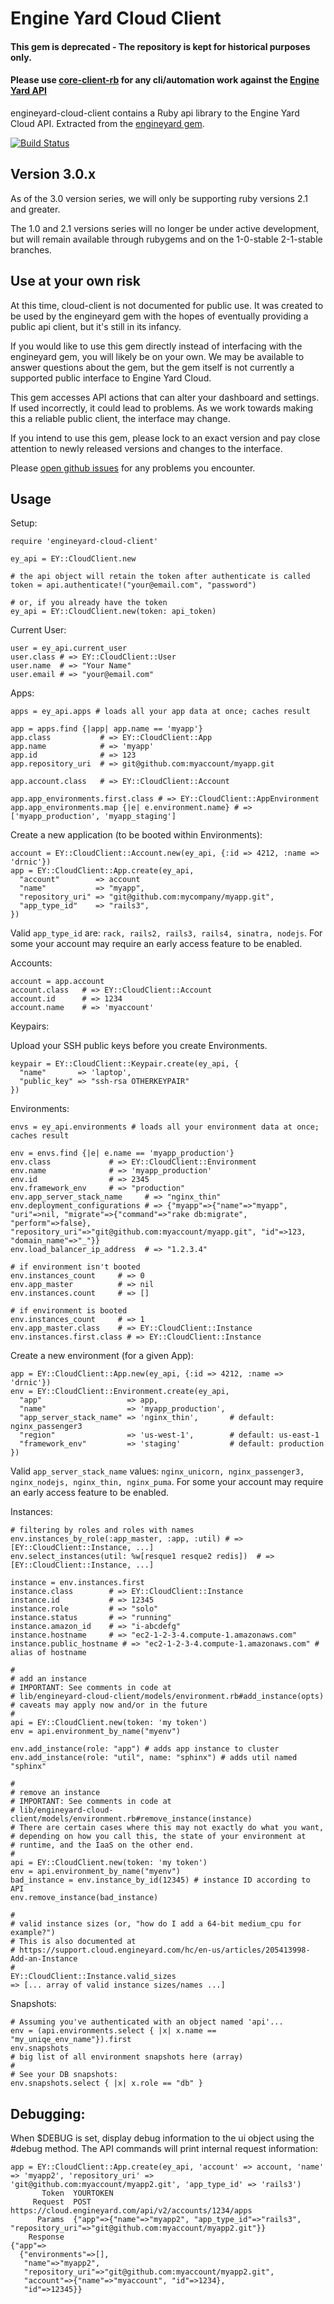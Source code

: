 # Engine Yard Cloud Client

#### This gem is deprecated - The repository is kept for historical purposes only.
#### Please use [core-client-rb](https://github.com/engineyard/core-client-rb) for any cli/automation work against the [Engine Yard API](https://developer.engineyard.com)

engineyard-cloud-client contains a Ruby api library to the Engine Yard Cloud API. Extracted from the [engineyard gem](https://github.com/engineyard/engineyard).

[![Build Status](https://travis-ci.org/engineyard/engineyard-cloud-client.svg?branch=master)](https://travis-ci.org/rest-client/rest-client)

## Version 3.0.x

As of the 3.0 version series, we will only be supporting ruby versions 2.1 and
greater.

The 1.0 and 2.1 versions series will no longer be under active development, but will
remain available through rubygems and on the 1-0-stable 2-1-stable branches.

## Use at your own risk

At this time, cloud-client is not documented for public use. It was created to
be used by the engineyard gem with the hopes of eventually providing a public
api client, but it's still in its infancy.

If you would like to use this gem directly instead of interfacing with the
engineyard gem, you will likely be on your own. We may be available to answer
questions about the gem, but the gem itself is not currently a supported public
interface to Engine Yard Cloud.

This gem accesses API actions that can alter your dashboard and settings. If
used incorrectly, it could lead to problems. As we work towards making this a
reliable public client, the interface may change.

If you intend to use this gem, please lock to an exact version and pay close
attention to newly released versions and changes to the interface.

Please [open github issues](https://github.com/engineyard/engineyard-cloud-client/issues)
for any problems you encounter.

## Usage

Setup:

    require 'engineyard-cloud-client'

    ey_api = EY::CloudClient.new

    # the api object will retain the token after authenticate is called
    token = api.authenticate!("your@email.com", "password")

    # or, if you already have the token
    ey_api = EY::CloudClient.new(token: api_token)


Current User:

    user = ey_api.current_user
    user.class # => EY::CloudClient::User
    user.name  # => "Your Name"
    user.email # => "your@email.com"

Apps:

    apps = ey_api.apps # loads all your app data at once; caches result

    app = apps.find {|app| app.name == 'myapp'}
    app.class           # => EY::CloudClient::App
    app.name            # => 'myapp'
    app.id              # => 123
    app.repository_uri  # => git@github.com:myaccount/myapp.git

    app.account.class   # => EY::CloudClient::Account

    app.app_environments.first.class # => EY::CloudClient::AppEnvironment
    app.app_environments.map {|e| e.environment.name} # => ['myapp_production', 'myapp_staging']

Create a new application (to be booted within Environments):

    account = EY::CloudClient::Account.new(ey_api, {:id => 4212, :name => 'drnic'})
    app = EY::CloudClient::App.create(ey_api,
      "account"        => account
      "name"           => "myapp",
      "repository_uri" => "git@github.com:mycompany/myapp.git",
      "app_type_id"    => "rails3",
    })

Valid `app_type_id` are: `rack, rails2, rails3, rails4, sinatra, nodejs`. For some your account may require an early access feature to be enabled.

Accounts:

    account = app.account
    account.class   # => EY::CloudClient::Account
    account.id      # => 1234
    account.name    # => 'myaccount'

Keypairs:

Upload your SSH public keys before you create Environments.

    keypair = EY::CloudClient::Keypair.create(ey_api, {
      "name"       => 'laptop',
      "public_key" => "ssh-rsa OTHERKEYPAIR"
    })

Environments:

    envs = ey_api.environments # loads all your environment data at once; caches result

    env = envs.find {|e| e.name == 'myapp_production'}
    env.class             # => EY::CloudClient::Environment
    env.name              # => 'myapp_production'
    env.id                # => 2345
    env.framework_env     # => "production"
    env.app_server_stack_name     # => "nginx_thin"
    env.deployment_configurations # => {"myapp"=>{"name"=>"myapp", "uri"=>nil, "migrate"=>{"command"=>"rake db:migrate", "perform"=>false}, "repository_uri"=>"git@github.com:myaccount/myapp.git", "id"=>123, "domain_name"=>"_"}}
    env.load_balancer_ip_address  # => "1.2.3.4"

    # if environment isn't booted
    env.instances_count     # => 0
    env.app_master          # => nil
    env.instances.count     # => []

    # if environment is booted
    env.instances_count     # => 1
    env.app_master.class    # => EY::CloudClient::Instance
    env.instances.first.class # => EY::CloudClient::Instance

Create a new environment (for a given App):

    app = EY::CloudClient::App.new(ey_api, {:id => 4212, :name => 'drnic'})
    env = EY::CloudClient::Environment.create(ey_api,
      "app"                   => app,
      "name"                  => 'myapp_production',
      "app_server_stack_name" => 'nginx_thin',       # default: nginx_passenger3
      "region"                => 'us-west-1',        # default: us-east-1
      "framework_env"         => 'staging'           # default: production
    })


Valid `app_server_stack_name` values: `nginx_unicorn, nginx_passenger3, nginx_nodejs, nginx_thin, nginx_puma`. For some your account may require an early access feature to be enabled.

Instances:

    # filtering by roles and roles with names
    env.instances_by_role(:app_master, :app, :util) # => [EY::CloudClient::Instance, ...]
    env.select_instances(util: %w[resque1 resque2 redis])  # => [EY::CloudClient::Instance, ...]

    instance = env.instances.first
    instance.class        # => EY::CloudClient::Instance
    instance.id           # => 12345
    instance.role         # => "solo"
    instance.status       # => "running"
    instance.amazon_id    # => "i-abcdefg"
    instance.hostname     # => "ec2-1-2-3-4.compute-1.amazonaws.com"
    instance.public_hostname # => "ec2-1-2-3-4.compute-1.amazonaws.com" # alias of hostname

    #
    # add an instance
    # IMPORTANT: See comments in code at
    # lib/engineyard-cloud-client/models/environment.rb#add_instance(opts)
    # caveats may apply now and/or in the future
    #
    api = EY::CloudClient.new(token: 'my token')
    env = api.environment_by_name("myenv")

    env.add_instance(role: "app") # adds app instance to cluster
    env.add_instance(role: "util", name: "sphinx") # adds util named "sphinx"

    #
    # remove an instance
    # IMPORTANT: See comments in code at
    # lib/engineyard-cloud-client/models/environment.rb#remove_instance(instance)
    # There are certain cases where this may not exactly do what you want,
    # depending on how you call this, the state of your environment at
    # runtime, and the IaaS on the other end.
    #
    api = EY::CloudClient.new(token: 'my token')
    env = api.environment_by_name("myenv")
    bad_instance = env.instance_by_id(12345) # instance ID according to API
    env.remove_instance(bad_instance)

    #
    # valid instance sizes (or, "how do I add a 64-bit medium_cpu for example?")
    # This is also documented at
    # https://support.cloud.engineyard.com/hc/en-us/articles/205413998-Add-an-Instance
    #
    EY::CloudClient::Instance.valid_sizes
    => [... array of valid instance sizes/names ...]

Snapshots:

    # Assuming you've authenticated with an object named 'api'...
    env = (api.environments.select { |x| x.name == "my_uniqe_env_name"}).first
    env.snapshots
    # big list of all environment snapshots here (array)
    #
    # See your DB snapshots:
    env.snapshots.select { |x| x.role == "db" }

## Debugging:

When $DEBUG is set, display debug information to the ui object using the #debug method. The API commands will print internal request information:

    app = EY::CloudClient::App.create(ey_api, 'account' => account, 'name' => 'myapp2', 'repository_uri' => 'git@github.com:myaccount/myapp2.git', 'app_type_id' => 'rails3')
           Token  YOURTOKEN
         Request  POST https://cloud.engineyard.com/api/v2/accounts/1234/apps
          Params  {"app"=>{"name"=>"myapp2", "app_type_id"=>"rails3", "repository_uri"=>"git@github.com:myaccount/myapp2.git"}}
        Response
    {"app"=>
      {"environments"=>[],
       "name"=>"myapp2",
       "repository_uri"=>"git@github.com:myaccount/myapp2.git",
       "account"=>{"name"=>"myaccount", "id"=>1234},
       "id"=>12345}}

